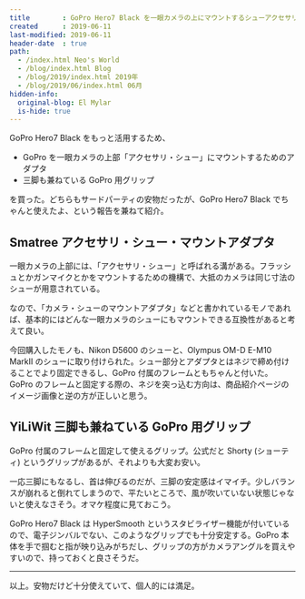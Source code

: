 ```yaml
---
title        : GoPro Hero7 Black を一眼カメラの上にマウントするシューアクセサリと、三脚にもなる GoPro グリップを買った
created      : 2019-06-11
last-modified: 2019-06-11
header-date  : true
path:
  - /index.html Neo's World
  - /blog/index.html Blog
  - /blog/2019/index.html 2019年
  - /blog/2019/06/index.html 06月
hidden-info:
  original-blog: El Mylar
  is-hide: true
---
```


GoPro Hero7 Black をもっと活用するため、

- GoPro を一眼カメラの上部「アクセサリ・シュー」にマウントするためのアダプタ
- 三脚も兼ねている GoPro 用グリップ

を買った。どちらもサードパーティの安物だったが、GoPro Hero7 Black でちゃんと使えたよ、という報告を兼ねて紹介。

## Smatree アクセサリ・シュー・マウントアダプタ

一眼カメラの上部には、「アクセサリ・シュー」と呼ばれる溝がある。フラッシュとかガンマイクとかをマウントするための機構で、大抵のカメラは同じ寸法のシューが用意されている。

なので、「カメラ・シューのマウントアダプタ」などと書かれているモノであれば、基本的にはどんな一眼カメラのシューにもマウントできる互換性があると考えて良い。

今回購入したモノも、Nikon D5600 のシューと、Olympus OM-D E-M10 MarkII のシューに取り付けられた。シュー部分とアダプタとはネジで締め付けることでより固定できるし、GoPro 付属のフレームともちゃんと付いた。GoPro のフレームと固定する際の、ネジを突っ込む方向は、商品紹介ページのイメージ画像と逆の方が正しいと思う。

## YiLiWit 三脚も兼ねている GoPro 用グリップ

GoPro 付属のフレームと固定して使えるグリップ。公式だと Shorty (ショーティ) というグリップがあるが、それよりも大変お安い。

一応三脚にもなるし、首は伸びるのだが、三脚の安定感はイマイチ。少しバランスが崩れると倒れてしまうので、平たいところで、風が吹いていない状態じゃないと使えなさそう。オマケ程度に見ておこう。

GoPro Hero7 Black は HyperSmooth というスタビライザー機能が付いているので、電子ジンバルでない、このようなグリップでも十分安定する。GoPro 本体を手で掴むと指が映り込みがちだし、グリップの方がカメラアングルを買えやすいので、持っておくと良さそうだ。

---

以上。安物だけど十分使えていて、個人的には満足。
